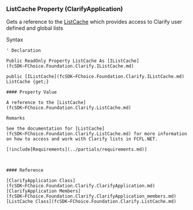 ﻿### ListCache Property (ClarifyApplication)

Gets a reference to the [ListCache](fcSDK~FChoice.Foundation.Clarify.ListCache.md) which provides access to Clarify user defined and global lists

Syntax

```vbnet
' Declaration

Public ReadOnly Property ListCache As [IListCache](fcSDK~FChoice.Foundation.Clarify.IListCache.md)

public [IListCache](fcSDK~FChoice.Foundation.Clarify.IListCache.md) ListCache {get;}

#### Property Value

A reference to the [ListCache](fcSDK~FChoice.Foundation.Clarify.ListCache.md)

Remarks

See the documentation for [ListCache](fcSDK~FChoice.Foundation.Clarify.ListCache.md) for more information on how to access and work with Clarify lists in FCFL.NET.

[!include[Requirements](../partials/requirements.md)]



#### Reference

[ClarifyApplication Class](fcSDK~FChoice.Foundation.Clarify.ClarifyApplication.md)  
[ClarifyApplication Members](fcSDK~FChoice.Foundation.Clarify.ClarifyApplication_members.md)  
[ListCache Class](fcSDK~FChoice.Foundation.Clarify.ListCache.md)